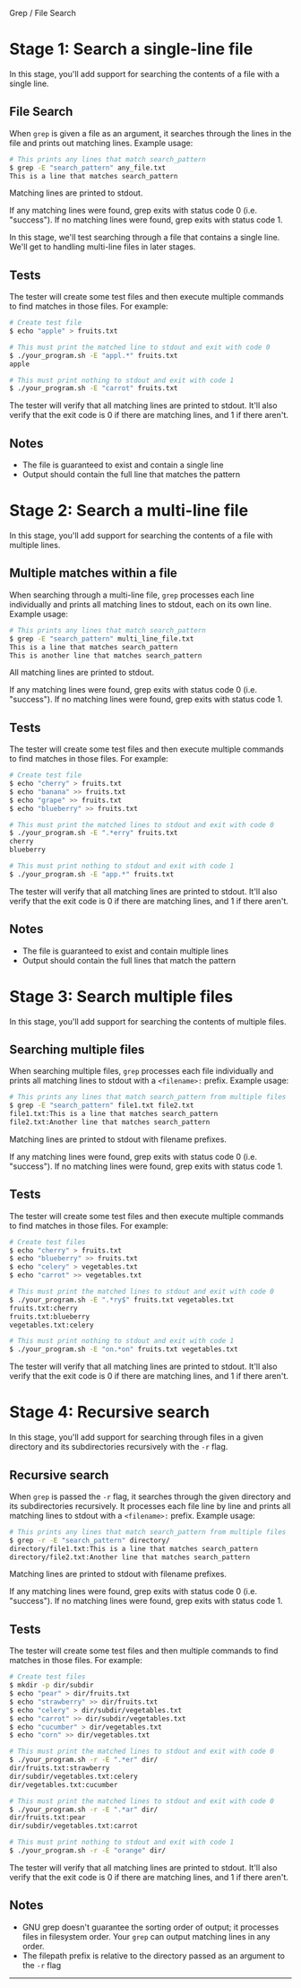 Grep / File Search

# Stage 1: Search a single-line file

In this stage, you'll add support for searching the contents of a file with a single line.

## File Search

When `grep` is given a file as an argument, it searches through the lines in the file and prints out matching lines. Example usage:

```bash
# This prints any lines that match search_pattern
$ grep -E "search_pattern" any_file.txt
This is a line that matches search_pattern
```

Matching lines are printed to stdout.

If any matching lines were found, grep exits with status code 0 (i.e. "success"). If no matching lines were found, grep exits with status code 1.

In this stage, we'll test searching through a file that contains a single line. We'll get to handling multi-line files in later stages.

## Tests

The tester will create some test files and then execute multiple commands to find matches in those files. For example:

```bash
# Create test file
$ echo "apple" > fruits.txt

# This must print the matched line to stdout and exit with code 0
$ ./your_program.sh -E "appl.*" fruits.txt
apple

# This must print nothing to stdout and exit with code 1
$ ./your_program.sh -E "carrot" fruits.txt
```

The tester will verify that all matching lines are printed to stdout. It'll also verify that the exit code is 0 if there are matching lines, and 1 if there aren't.

## Notes

- The file is guaranteed to exist and contain a single line
- Output should contain the full line that matches the pattern

# Stage 2: Search a multi-line file

In this stage, you'll add support for searching the contents of a file with multiple lines.

## Multiple matches within a file

When searching through a multi-line file, `grep` processes each line individually and prints all matching lines to stdout, each on its own line. Example usage:

```bash
# This prints any lines that match search_pattern
$ grep -E "search_pattern" multi_line_file.txt
This is a line that matches search_pattern
This is another line that matches search_pattern
```

All matching lines are printed to stdout.

If any matching lines were found, grep exits with status code 0 (i.e. "success"). If no matching lines were found, grep exits with status code 1.

## Tests

The tester will create some test files and then execute multiple commands to find matches in those files. For example:

```bash
# Create test file
$ echo "cherry" > fruits.txt
$ echo "banana" >> fruits.txt
$ echo "grape" >> fruits.txt
$ echo "blueberry" >> fruits.txt

# This must print the matched lines to stdout and exit with code 0
$ ./your_program.sh -E ".*erry" fruits.txt
cherry
blueberry

# This must print nothing to stdout and exit with code 1
$ ./your_program.sh -E "app.*" fruits.txt
```

The tester will verify that all matching lines are printed to stdout. It'll also verify that the exit code is 0 if there are matching lines, and 1 if there aren't.

## Notes

- The file is guaranteed to exist and contain multiple lines
- Output should contain the full lines that match the pattern

# Stage 3: Search multiple files

In this stage, you'll add support for searching the contents of multiple files.

## Searching multiple files

When searching multiple files, `grep` processes each file individually and prints all matching lines to stdout with a `<filename>:` prefix. Example usage:

```bash
# This prints any lines that match search_pattern from multiple files
$ grep -E "search_pattern" file1.txt file2.txt
file1.txt:This is a line that matches search_pattern
file2.txt:Another line that matches search_pattern
```

Matching lines are printed to stdout with filename prefixes.

If any matching lines were found, grep exits with status code 0 (i.e. "success"). If no matching lines were found, grep exits with status code 1.

## Tests

The tester will create some test files and then execute multiple commands to find matches in those files. For example:

```bash
# Create test files
$ echo "cherry" > fruits.txt
$ echo "blueberry" >> fruits.txt
$ echo "celery" > vegetables.txt
$ echo "carrot" >> vegetables.txt

# This must print the matched lines to stdout and exit with code 0
$ ./your_program.sh -E ".*ry$" fruits.txt vegetables.txt
fruits.txt:cherry
fruits.txt:blueberry
vegetables.txt:celery

# This must print nothing to stdout and exit with code 1
$ ./your_program.sh -E "on.*on" fruits.txt vegetables.txt
```

The tester will verify that all matching lines are printed to stdout. It'll also verify that the exit code is 0 if there are matching lines, and 1 if there aren't.

# Stage 4: Recursive search

In this stage, you'll add support for searching through files in a given directory and its subdirectories recursively with the `-r` flag.

## Recursive search

When `grep` is passed the `-r` flag, it searches through the given directory and its subdirectories recursively. It processes each file line by line and prints all matching lines to stdout with a `<filename>:` prefix. Example usage:

```bash
# This prints any lines that match search_pattern from multiple files
$ grep -r -E "search_pattern" directory/
directory/file1.txt:This is a line that matches search_pattern
directory/file2.txt:Another line that matches search_pattern
```

Matching lines are printed to stdout with filename prefixes.

If any matching lines were found, grep exits with status code 0 (i.e. "success"). If no matching lines were found, grep exits with status code 1.

## Tests

The tester will create some test files and then multiple commands to find matches in those files. For example:

```bash
# Create test files
$ mkdir -p dir/subdir
$ echo "pear" > dir/fruits.txt
$ echo "strawberry" >> dir/fruits.txt
$ echo "celery" > dir/subdir/vegetables.txt
$ echo "carrot" >> dir/subdir/vegetables.txt
$ echo "cucumber" > dir/vegetables.txt
$ echo "corn" >> dir/vegetables.txt

# This must print the matched lines to stdout and exit with code 0
$ ./your_program.sh -r -E ".*er" dir/
dir/fruits.txt:strawberry
dir/subdir/vegetables.txt:celery
dir/vegetables.txt:cucumber

# This must print the matched lines to stdout and exit with code 0
$ ./your_program.sh -r -E ".*ar" dir/
dir/fruits.txt:pear
dir/subdir/vegetables.txt:carrot

# This must print nothing to stdout and exit with code 1
$ ./your_program.sh -r -E "orange" dir/
```

The tester will verify that all matching lines are printed to stdout. It'll also verify that the exit code is 0 if there are matching lines, and 1 if there aren't.

## Notes

- GNU grep doesn't guarantee the sorting order of output; it processes files in filesystem order. Your `grep` can output matching lines in any order.
- The filepath prefix is relative to the directory passed as an argument to the `-r` flag
---
